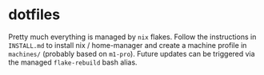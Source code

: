 # dotfiles

Pretty much everything is managed by `nix` flakes. Follow the instructions in `INSTALL.md` to install nix / home-manager and create a machine profile in `machines/` (probably based on `m1-pro`). Future updates can be triggered via the managed `flake-rebuild` bash alias.
